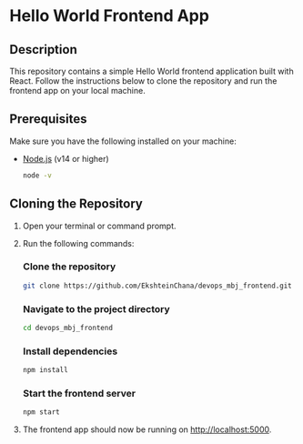 # Hello World Frontend App

## Description

This repository contains a simple Hello World frontend application built with React. Follow the instructions below to clone the repository and run the frontend app on your local machine.

## Prerequisites

Make sure you have the following installed on your machine:

- [Node.js](https://nodejs.org/) (v14 or higher)

    ```bash
    node -v
    ```

## Cloning the Repository

1. Open your terminal or command prompt.
2. Run the following commands:
   
    ### Clone the repository
    ```bash
    git clone https://github.com/EkshteinChana/devops_mbj_frontend.git
    ```

    ### Navigate to the project directory
    ```bash
    cd devops_mbj_frontend
    ```

    ### Install dependencies
    ```bash
    npm install
    ```

    ### Start the frontend server
    ```bash
    npm start
    ```

3. The frontend app should now be running on [http://localhost:5000](http://localhost:5000).


